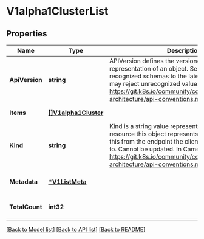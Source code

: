 # V1alpha1ClusterList

## Properties
Name | Type | Description | Notes
------------ | ------------- | ------------- | -------------
**ApiVersion** | **string** | APIVersion defines the versioned schema of this representation of an object. Servers should convert recognized schemas to the latest internal value, and may reject unrecognized values. More info: https://git.k8s.io/community/contributors/devel/sig-architecture/api-conventions.md#resources | [optional] [default to null]
**Items** | [**[]V1alpha1Cluster**](v1alpha1.Cluster.md) |  | [default to null]
**Kind** | **string** | Kind is a string value representing the REST resource this object represents. Servers may infer this from the endpoint the client submits requests to. Cannot be updated. In CamelCase. More info: https://git.k8s.io/community/contributors/devel/sig-architecture/api-conventions.md#types-kinds | [optional] [default to null]
**Metadata** | [***V1ListMeta**](v1.ListMeta.md) |  | [optional] [default to null]
**TotalCount** | **int32** |  | [optional] [default to null]

[[Back to Model list]](../README.md#documentation-for-models) [[Back to API list]](../README.md#documentation-for-api-endpoints) [[Back to README]](../README.md)


